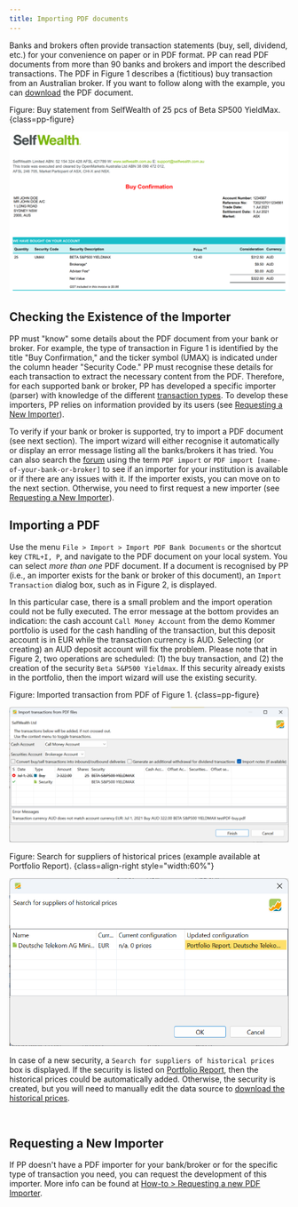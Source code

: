 ```yaml
---
title: Importing PDF documents
---
```


Banks and brokers often provide transaction statements (buy, sell, dividend, etc.) for your convenience on paper or in PDF format. PP can read PDF documents from more than 90 banks and brokers and import the described transactions. The PDF in Figure 1 describes a (fictitious) buy transaction from an Australian broker. If you want to follow along with the example, you can [download](../../../assets/SelfwealthBuy01.pdf) the PDF document.

Figure: Buy statement from SelfWealth of 25 pcs of Beta SP500 YieldMax. {class=pp-figure}

![](images/testPDF-buy.png)

## Checking the Existence of the Importer

PP must "know" some details about the PDF document from your bank or broker. For example, the type of transaction in Figure 1 is identified by the title "Buy Confirmation," and the ticker symbol (UMAX) is indicated under the column header "Security Code." PP must recognise these details for each transaction to extract the necessary content from the PDF. Therefore, for each supported bank or broker, PP has developed a specific importer (parser) with knowledge of the different [transaction types](../../transaction/index.md). To develop these importers, PP relies on information provided by its users (see [Requesting a New Importer](pdf-import.md#requesting-a-new-importer)).

To verify if your bank or broker is supported, try to import a PDF document (see next section). The import wizard will either recognise it automatically or display an error message listing all the banks/brokers it has tried. You can also search the [forum](https://forum.portfolio-performance.info/c/english/) using the term `PDF import` or `PDF import [name-of-your-bank-or-broker]` to see if an importer for your institution is available or if there are any issues with it. If the importer exists, you can move on to the next section. Otherwise, you need to first request a new importer (see [Requesting a New Importer](pdf-import.md#requesting-a-new-importer)).

## Importing a PDF

Use the menu `File > Import > Import PDF Bank Documents` or the shortcut key `CTRL+I, P`, and navigate to the PDF document on your local system. You can select *more than one* PDF document. If a document is recognised by PP (i.e., an importer exists for the bank or broker of this document), an `Import Transaction` dialog box, such as in Figure 2, is displayed.

In this particular case, there is a small problem and the import operation could not be fully executed. The error message at the bottom provides an indication: the cash account `Call Money Account` from the demo Kommer portfolio is used for the cash handling of the transaction, but this deposit account is in EUR while the transaction currency is AUD. Selecting (or creating) an AUD deposit account will fix the problem. Please note that in Figure 2, two operations are scheduled: (1) the buy transaction, and (2) the creation of the security `Beta S&P500 Yieldmax`. If this security already exists in the portfolio, then the import wizard will use the existing security.

Figure: Imported transaction from PDF of Figure 1. {class=pp-figure}

![](images/testPDF-buy-import.png)


Figure: Search for suppliers of historical prices (example available at Portfolio Report). {class=align-right style="width:60%"}

![](images/testPDF-buy-create-security.png)

In case of a new security, a `Search for suppliers of historical prices` box is displayed. If the security is listed on [Portfolio Report](../../../how-to/downloading-historical-prices/portfolioreport.md), then the historical prices could be automatically added. Otherwise, the security is created, but you will need to manually edit the data source to [download the historical prices](../../../how-to/downloading-historical-prices/index.md).

<br style="clear:both;">

## Requesting a New Importer

If PP doesn't have a PDF importer for your bank/broker or for the specific type of transaction you need, you can request the development of this importer. More info can be found at [How-to > Requesting a new PDF Importer](../../../how-to/requesting-new-importer.md).